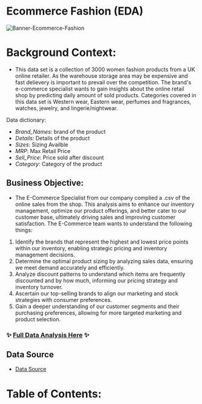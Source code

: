 # Ecommerce Fashion (EDA)

![Banner-Ecommerce-Fashion](https://github.com/NumberHumanoid/Ecom-Fashion-pj/assets/149428916/7992c127-eb8a-4961-8941-1ad06b0e67c4)

# Background Context: 
- This data set is a collection of 3000 women fashion products from a UK online retailer. As the warehouse storage area may be expensive and fast delievery is important to prevail over the competition. The brand's e-commerce specialist wants to gain insights about the online retail shop by predicting daily amount of sold products. Categories covered in this data set is Western wear, Eastern wear, perfumes and fragrances, watches, jewelry, and lingerie/nightwear.

Data dictionary:
  - *Brand_Names*: brand of the product
  - *Details*: Details of the product
  - *Sizes*: Sizing Availble 
  - *MRP*: Max Retail Price
  - *Sell_Price*: Price sold after discount
  - *Category*: Category of the product


 ## Business Objective:
 - The E-Commerce Specialist from our company complied a .csv of the online sales from the shop. This analysis aims to enhance our inventory management, optimize our product offerings, and better cater to our customer base, ultimately driving sales and improving customer satisfaction. The E-Commerce team wants to understand the following things: 
  1. Identify the brands that represent the highest and lowest price points within our inventory, enabling strategic pricing and inventory management decisions.
  2. Determine the optimal product sizing by analyzing sales data, ensuring we meet demand accurately and efficiently.
  3. Analyze discount patterns to understand which items are frequently discounted and by how much, informing our pricing strategy and inventory turnover.
  4. Ascertain our top-selling brands to align our marketing and stock strategies with consumer preferences.
  5. Gain a deeper understanding of our customer segments and their purchasing preferences, allowing for more targeted marketing and product selection.

 
### ✨ [Full Data Analysis Here](https://rpubs.com/numberhumanoid/1151540) ✨

## Data Source
- [Data Source]()

# Table of Contents: 
  
